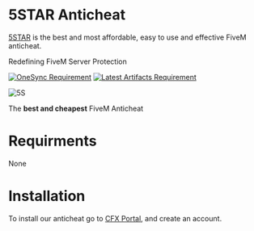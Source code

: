 # 5STAR Anticheat

[5STAR](https://store.5mscripts.eu/) is the best and most affordable, easy to use and effective FiveM anticheat.

Redefining FiveM Server Protection

[![OneSync Requirement](https://img.shields.io/badge/OneSync-Required-red?style=for-the-badge&logo=fivem&logoColor=white)](https://docs.fivem.net/docs/scripting-reference/onesync/)
[![Latest Artifacts Requirement](https://img.shields.io/badge/Latest%20Artifacts-Required-red?style=for-the-badge&logo=fivem&logoColor=white)](https://runtime.fivem.net/artifacts/fivem/build_server_windows/master)

![5S](https://cdn.discordapp.com/attachments/1416499778308800634/1416499821996412958/5M.png?ex=68c7ba82&is=68c66902&hm=91bf9afc17c44b8d53ebc03b73d360775a5a8de3a947c5c7302eae14a7d84b2d&)

The **best and cheapest** FiveM Anticheat

# Requirments
None

# Installation
To install our anticheat go to [CFX Portal](https://portal.cfx.re/assets/granted-assets), and create an account.
